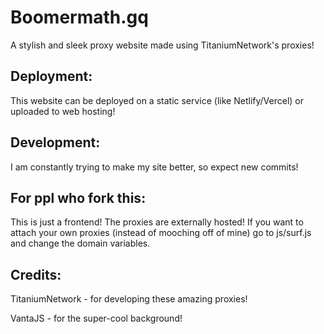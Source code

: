 # Boomermath.gq
A stylish and sleek proxy website made using TitaniumNetwork's proxies!

## Deployment:
This website can be deployed on a static service (like Netlify/Vercel) or uploaded to web hosting!

## Development:
I am constantly trying to make my site better, so expect new commits!


## For ppl who fork this:
This is just a frontend! The proxies are externally hosted! If you want to attach your own proxies (instead of mooching off of mine) go to js/surf.js and change the domain variables.

## Credits:
TitaniumNetwork - for developing these amazing proxies!

VantaJS - for the super-cool background!
